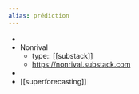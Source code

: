 ```yaml
---
alias: prédiction
---
```


-
- Nonrival
	- type:: [[substack]]
	- https://nonrival.substack.com
-
- [[superforecasting]]